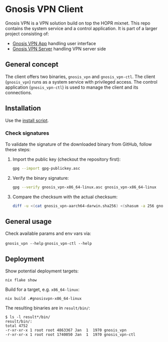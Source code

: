 # Gnosis VPN Client

Gnosis VPN is a VPN solution build on top the HOPR mixnet. This repo contains
the system service and a control application. It is part of a larger project
consisting of:

- [Gnosis VPN App](https://github.com/gnosis/gnosis_vpn-app) handling user
  interface
- [Gnosis VPN Server](https://github.com/gnosis/gnosis_vpn-server) handling VPN
  server side

## General concept

The client offers two binaries, `gnosis_vpn` and `gnosis_vpn-ctl`. The client
(`gnosis_vpn`) runs as a system service with privileged access. The control
application (`gnosis_vpn-ctl`) is used to manage the client and its connections.

## Installation

Use the [install script](./install.sh).

### Check signatures

To validate the signature of the downloaded binary from GitHub, follow these
steps:

1. Import the public key (checkout the repository first):

   ```bash
   gpg --import gpg-publickey.asc
   ```

2. Verify the binary signature:

   ```bash
   gpg --verify gnosis_vpn-x86_64-linux.asc gnosis_vpn-x86_64-linux
   ```

3. Compare the checksum with the actual checksum:

   ```bash
   diff -u <(cat gnosis_vpn-aarch64-darwin.sha256) <(shasum -a 256 gnosis_vpn-aarch64-darwin)
   ```

## General usage

Check available params and env vars via:

`gnosis_vpn --help` `gnosis_vpn-ctl --help`

## Deployment

Show potential deployment targets:

`nix flake show`

Build for a target, e.g. `x86_64-linux`:

`nix build .#gnosisvpn-x86_64-linux`

The resulting binaries are in `result/bin/`:

```
$ ls -l result*/bin/
result/bin/:
total 4752
-r-xr-xr-x 1 root root 4863367 Jan  1  1970 gnosis_vpn
-r-xr-xr-x 1 root root 1740050 Jan  1  1970 gnosis_vpn-ctl
```
